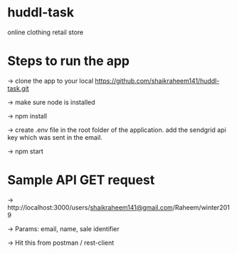 # huddl-task
online clothing retail store

# Steps to run the app

-> clone the app to your local https://github.com/shaikraheem141/huddl-task.git

-> make sure node is installed

-> npm install

-> create .env file in the root folder of the application. add the sendgrid api key which was sent in the email.

-> npm start

# Sample API GET request

-> http://localhost:3000/users/shaikraheem141@gmail.com/Raheem/winter2019

-> Params: email, name, sale identifier

-> Hit this from postman / rest-client

